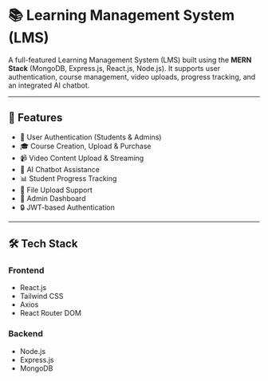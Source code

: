 # 📚 Learning Management System (LMS)

A full-featured Learning Management System (LMS) built using the **MERN Stack** (MongoDB, Express.js, React.js, Node.js). It supports user authentication, course management, video uploads, progress tracking, and an integrated AI chatbot.

---

## 🚀 Features

- 👤 User Authentication (Students & Admins)
- 🎓 Course Creation, Upload & Purchase
- 📹 Video Content Upload & Streaming
- 💬 AI Chatbot Assistance
- 📊 Student Progress Tracking
- 📁 File Upload Support
- 🧾 Admin Dashboard
- 🔒 JWT-based Authentication

---

## 🛠️ Tech Stack

### Frontend
- React.js
- Tailwind CSS
- Axios
- React Router DOM

### Backend
- Node.js
- Express.js
- MongoDB
